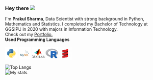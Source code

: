 ### Hey there  <img src="https://media.giphy.com/media/hvRJCLFzcasrR4ia7z/giphy.gif" width="25px">
I'm **Prakul Sharma**, Data Scientist with strong background in Python, Mathematics and Statistics. I completed my Bachelor of Technology at GGSIPU in 2020 with majors in Information Technology.<br>
Check out my <a href="https://prakulsharma.github.io">Portfolio.</a>
<br>
**Used Programming Languages**  
<br>
<code><img height="40" src="https://raw.githubusercontent.com/github/explore/80688e429a7d4ef2fca1e82350fe8e3517d3494d/topics/python/python.png"></code>
<code><img height="40" src="https://raw.githubusercontent.com/github/explore/80688e429a7d4ef2fca1e82350fe8e3517d3494d/topics/mysql/mysql.png"></code>
<code><img height="40" src="https://raw.githubusercontent.com/github/explore/80688e429a7d4ef2fca1e82350fe8e3517d3494d/topics/matlab/matlab.png"></code>
<code><img height="40" src="https://raw.githubusercontent.com/github/explore/80688e429a7d4ef2fca1e82350fe8e3517d3494d/topics/r/r.png"></code>
<code><img height="40" src="https://raw.githubusercontent.com/github/explore/80688e429a7d4ef2fca1e82350fe8e3517d3494d/topics/scala/scala.png"></code>
<br>

![Top Langs](https://github-readme-stats.vercel.app/api/top-langs/?username=prakulsharma)
<br>
![My stats](https://github-readme-stats.vercel.app/api?username=prakulsharma&count_private=true&show_icons=true&theme=dark&include_all_commits=true&hide_border=True)



